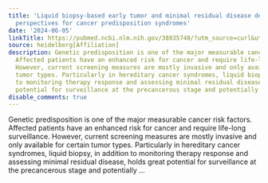```yaml
---
title: 'Liquid biopsy-based early tumor and minimal residual disease detection: New
  perspectives for cancer predisposition syndromes'
date: '2024-06-05'
linkTitle: https://pubmed.ncbi.nlm.nih.gov/38835740/?utm_source=curl&utm_medium=rss&utm_campaign=pubmed-2&utm_content=1FakS-2QOkCT8HsMOQP1bCRQ4YzyumYOmxmF0moLsQ3dFB1E9V&fc=20220326224207&ff=20240605181437&v=2.18.0.post9+e462414
source: heidelberg[Affiliation]
description: Genetic predisposition is one of the major measurable cancer risk factors.
  Affected patients have an enhanced risk for cancer and require life-long surveillance.
  However, current screening measures are mostly invasive and only available for certain
  tumor types. Particularly in hereditary cancer syndromes, liquid biopsy, in addition
  to monitoring therapy response and assessing minimal residual disease, holds great
  potential for surveillance at the precancerous stage and potentially ...
disable_comments: true
---
```

Genetic predisposition is one of the major measurable cancer risk factors. Affected patients have an enhanced risk for cancer and require life-long surveillance. However, current screening measures are mostly invasive and only available for certain tumor types. Particularly in hereditary cancer syndromes, liquid biopsy, in addition to monitoring therapy response and assessing minimal residual disease, holds great potential for surveillance at the precancerous stage and potentially ...